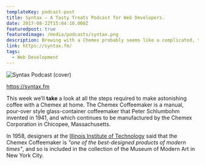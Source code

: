 ```yaml
---
templateKey: podcast-post
title: Syntax — A Tasty Treats Podcast for Web Developers.
date: 2017-08-22T15:04:10.000Z
featuredpost: true
featuredimage: /media/podcasts/syntax.png
description: Brewing with a Chemex probably seems like a complicated, time-consuming ordeal, but once you get used to the process, it becomes a soothing ritual that's worth the effort every time.
link: https://syntax.fm/
tags:
  - Web Development
---
```


![Syntax Podcast (cover)](/media/podcasts/syntax.png)

https://syntax.fm

This week we’ll **take** a look at all the steps required to make astonishing coffee with a Chemex at home. The Chemex Coffeemaker is a manual, pour-over style glass-container coffeemaker that Peter Schlumbohm invented in 1941, and which continues to be manufactured by the Chemex Corporation in Chicopee, Massachusetts.

In 1958, designers at the [Illinois Institute of Technology](https://www.spacefarm.digital) said that the Chemex Coffeemaker is _"one of the best-designed products of modern times"_, and so is included in the collection of the Museum of Modern Art in New York City.
